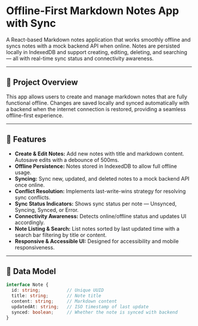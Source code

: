 # Offline-First Markdown Notes App with Sync

A React-based Markdown notes application that works smoothly offline and syncs notes with a mock backend API when online. Notes are persisted locally in IndexedDB and support creating, editing, deleting, and searching — all with real-time sync status and connectivity awareness.

---

## 🚀 Project Overview

This app allows users to create and manage markdown notes that are fully functional offline. Changes are saved locally and synced automatically with a backend when the internet connection is restored, providing a seamless offline-first experience.

---

## 🎯 Features

- **Create & Edit Notes:** Add new notes with title and markdown content. Autosave edits with a debounce of 500ms.
- **Offline Persistence:** Notes stored in IndexedDB to allow full offline usage.
- **Syncing:** Sync new, updated, and deleted notes to a mock backend API once online.
- **Conflict Resolution:** Implements last-write-wins strategy for resolving sync conflicts.
- **Sync Status Indicators:** Shows sync status per note — Unsynced, Syncing, Synced, or Error.
- **Connectivity Awareness:** Detects online/offline status and updates UI accordingly.
- **Note Listing & Search:** List notes sorted by last updated time with a search bar filtering by title or content.
- **Responsive & Accessible UI:** Designed for accessibility and mobile responsiveness.

---

## 🧩 Data Model

```ts
interface Note {
  id: string;          // Unique UUID
  title: string;       // Note title
  content: string;     // Markdown content
  updatedAt: string;   // ISO timestamp of last update
  synced: boolean;     // Whether the note is synced with backend
}
